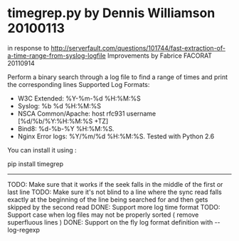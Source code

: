 # timegrep.py by Dennis Williamson 20100113
in response to http://serverfault.com/questions/101744/fast-extraction-of-a-time-range-from-syslog-logfile
Improvements by Fabrice FACORAT 20110914

Perform a binary search through a log file to find a range of times
and print the corresponding lines
Supported Log Formats:
- W3C Extended: %Y-%m-%d %H:%M:%S
- Syslog: %b %d %H:%M:%S
- NSCA Common/Apache: host rfc931 username [%d/%b/%Y:%H:%M:%S +TZ]
- Bind8: %d-%b-%Y %H:%M:%S.
- Nginx Error logs: %Y/%m/%d %H:%M:%S.
Tested with Python 2.6

You can install it using :

   pip install timegrep

---
TODO: Make sure that it works if the seek falls in the middle of
      the first or last line
TODO: Make sure it's not blind to a line where the sync read falls
      exactly at the beginning of the line being searched for and
      then gets skipped by the second read
DONE: Support more log time format
TODO: Support case when log files may not be properly sorted ( remove superfluous lines )
DONE: Support on the fly log format definition with --log-regexp
